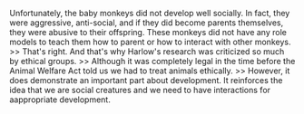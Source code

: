 Unfortunately, the baby monkeys did not develop well socially. In fact, they
were aggressive, anti-social, and if they did become parents themselves, they
were abusive to their offspring. These monkeys did not have any role models to
teach them how to parent or how to interact with other monkeys.
&gt;&gt; That's right. And that's why Harlow's research was criticized so much by
ethical groups.
&gt;&gt; Although it was completely legal in the time before the Animal Welfare Act told
us we had to treat animals ethically.
&gt;&gt; However, it does demonstrate an important part about development. It reinforces
the idea that we are social creatures and we need to have interactions for
aappropriate development.
